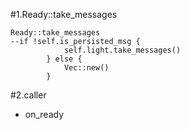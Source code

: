 #1.Ready::take_messages

```
Ready::take_messages
--if !self.is_persisted_msg {
            self.light.take_messages()
        } else {
            Vec::new()
        }
```

#2.caller

- on_ready